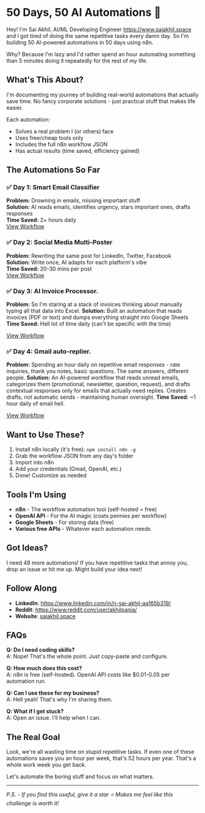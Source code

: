 # 50 Days, 50 AI Automations 🚀

Hey! I'm Sai Akhil, AI/ML Developing Engineer https://www.saiakhil.space and I got tired of doing the same repetitive tasks every damn day. So I'm building 50 AI-powered automations in 50 days using n8n.

Why? Because I'm lazy and I'd rather spend an hour automating something than 5 minutes doing it repeatedly for the rest of my life.

## What's This About?

I'm documenting my journey of building real-world automations that actually save time. No fancy corporate solutions - just practical stuff that makes life easier.

Each automation:
- Solves a real problem I (or others) face
- Uses free/cheap tools only
- Includes the full n8n workflow JSON
- Has actual results (time saved, efficiency gained)

## The Automations So Far

### ✅ Day 1: Smart Email Classifier
**Problem:** Drowning in emails, missing important stuff  
**Solution:** AI reads emails, identifies urgency, stars important ones, drafts responses  
**Time Saved:** 2+ hours daily  
[View Workflow](https://github.com/SaiAkhil066/n8n_50-50_challenge/blob/main/Day1_Smart_Email_Classifier.json)

### ✅ Day 2: Social Media Multi-Poster  
**Problem:** Rewriting the same post for LinkedIn, Twitter, Facebook  
**Solution:** Write once, AI adapts for each platform's vibe  
**Time Saved:** 20-30 mins per post  
[View Workflow](https://github.com/SaiAkhil066/n8n_50-50_challenge/blob/main/Day2_Social_media_Multi_Posting_.json)

### ✅ Day 3: AI Invoice Processor.
**Problem:** So I'm staring at a stack of invoices thinking about manually typing all that data into Excel. 
**Solution:** Built an automation that reads invoices (PDF or text) and dumps everything straight into Google Sheets  
**Time Saved:** Hell lot of time daily (can't be specific with the time)

[View Workflow](https://github.com/SaiAkhil066/n8n_50-50_challenge/blob/main/Day3_AI_Invoice_Processor.json)

### ✅ Day 4: Gmail auto-replier.
**Problem:** Spending an hour daily on repetitive email responses - rate inquiries, thank you notes, basic questions. The same answers, different people.
**Solution:** An AI-powered workflow that reads unread emails, categorizes them (promotional, newsletter, question, request), and drafts contextual responses only for emails that actually need replies. Creates drafts, not automatic sends - maintaining human oversight.
**Time Saved:** ~1 hour daily of email hell.

[View Workflow](https://github.com/SaiAkhil066/n8n_50-50_challenge/blob/main/Day_4__Gmail_Auto_Replier.json)

## Want to Use These?

1. Install n8n locally (it's free): `npm install n8n -g`
2. Grab the workflow JSON from any day's folder
3. Import into n8n
4. Add your credentials (Gmail, OpenAI, etc.)
5. Done! Customize as needed

## Tools I'm Using

- **n8n** - The workflow automation tool (self-hosted = free)
- **OpenAI API** - For the AI magic (costs pennies per workflow)
- **Google Sheets** - For storing data (free)
- **Various free APIs** - Whatever each automation needs

## Got Ideas?

I need 48 more automations! If you have repetitive tasks that annoy you, drop an issue or hit me up. Might build your idea next!

## Follow Along

- **LinkedIn**: https://www.linkedin.com/in/n-sai-akhil-aa165b319/
- **Reddit**: https://www.reddit.com/user/akhilpanja/
- **Website**: [saiakhil.space](https://saiakhil.space)

## FAQs

**Q: Do I need coding skills?**  
A: Nope! That's the whole point. Just copy-paste and configure.

**Q: How much does this cost?**  
A: n8n is free (self-hosted). OpenAI API costs like $0.01-0.05 per automation run.

**Q: Can I use these for my business?**  
A: Hell yeah! That's why I'm sharing them.

**Q: What if I get stuck?**  
A: Open an issue. I'll help when I can.

## The Real Goal

Look, we're all wasting time on stupid repetitive tasks. If even one of these automations saves you an hour per week, that's 52 hours per year. That's a whole work week you get back.

Let's automate the boring stuff and focus on what matters.

---

*P.S. - If you find this useful, give it a star ⭐ Makes me feel like this challenge is worth it!*
